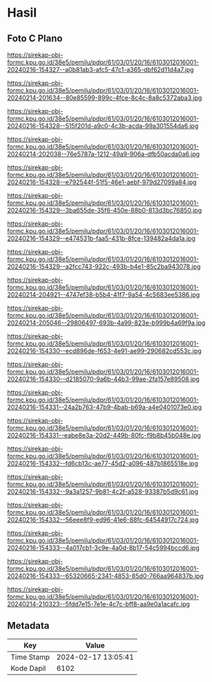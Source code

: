 # Hasil

## Foto C Plano

https://sirekap-obj-formc.kpu.go.id/38e5/pemilu/pdpr/61/03/01/20/16/6103012016001-20240216-154327--a0b81ab3-afc5-47c1-a365-dbf62d11d4a7.jpg

https://sirekap-obj-formc.kpu.go.id/38e5/pemilu/pdpr/61/03/01/20/16/6103012016001-20240214-201634--80e85599-899c-4fce-8c4c-8a8c5372aba3.jpg

https://sirekap-obj-formc.kpu.go.id/38e5/pemilu/pdpr/61/03/01/20/16/6103012016001-20240216-154328--515f201d-a9c0-4c3b-acda-99a301554da6.jpg

https://sirekap-obj-formc.kpu.go.id/38e5/pemilu/pdpr/61/03/01/20/16/6103012016001-20240214-202038--76e5787a-1212-49a9-906a-dfb50acda0a6.jpg

https://sirekap-obj-formc.kpu.go.id/38e5/pemilu/pdpr/61/03/01/20/16/6103012016001-20240216-154328--e792544f-51f5-46e1-aebf-979d27099a84.jpg

https://sirekap-obj-formc.kpu.go.id/38e5/pemilu/pdpr/61/03/01/20/16/6103012016001-20240216-154329--3ba655de-35f6-450e-88b0-813d3bc76850.jpg

https://sirekap-obj-formc.kpu.go.id/38e5/pemilu/pdpr/61/03/01/20/16/6103012016001-20240216-154329--e474531b-faa5-431b-8fce-139482a4da1a.jpg

https://sirekap-obj-formc.kpu.go.id/38e5/pemilu/pdpr/61/03/01/20/16/6103012016001-20240216-154329--a2fcc743-922c-493b-b4e1-85c2ba943078.jpg

https://sirekap-obj-formc.kpu.go.id/38e5/pemilu/pdpr/61/03/01/20/16/6103012016001-20240214-204921--4747ef38-b5b4-41f7-9a54-4c5683ee5386.jpg

https://sirekap-obj-formc.kpu.go.id/38e5/pemilu/pdpr/61/03/01/20/16/6103012016001-20240214-205046--29806497-693b-4a99-823e-b999b4a69f9a.jpg

https://sirekap-obj-formc.kpu.go.id/38e5/pemilu/pdpr/61/03/01/20/16/6103012016001-20240216-154330--ecd896de-f653-4e91-ae99-290682cd553c.jpg

https://sirekap-obj-formc.kpu.go.id/38e5/pemilu/pdpr/61/03/01/20/16/6103012016001-20240216-154330--d2185070-9a6b-44b3-99ae-2fa157e89508.jpg

https://sirekap-obj-formc.kpu.go.id/38e5/pemilu/pdpr/61/03/01/20/16/6103012016001-20240216-154331--24a2b763-47b9-4bab-b69a-a4e0401073e0.jpg

https://sirekap-obj-formc.kpu.go.id/38e5/pemilu/pdpr/61/03/01/20/16/6103012016001-20240216-154331--eabe8e3a-20d2-449b-80fc-f9b8b45b048e.jpg

https://sirekap-obj-formc.kpu.go.id/38e5/pemilu/pdpr/61/03/01/20/16/6103012016001-20240216-154332--fd6cb13c-ae77-45d2-a096-487b1865518e.jpg

https://sirekap-obj-formc.kpu.go.id/38e5/pemilu/pdpr/61/03/01/20/16/6103012016001-20240216-154332--9a3a1257-9b81-4c2f-a528-93387b5d9c61.jpg

https://sirekap-obj-formc.kpu.go.id/38e5/pemilu/pdpr/61/03/01/20/16/6103012016001-20240216-154332--56eee8f9-ed96-41e6-88fc-64544917c724.jpg

https://sirekap-obj-formc.kpu.go.id/38e5/pemilu/pdpr/61/03/01/20/16/6103012016001-20240216-154333--4a017cb1-3c9e-4a0d-8b17-54c5994bccd6.jpg

https://sirekap-obj-formc.kpu.go.id/38e5/pemilu/pdpr/61/03/01/20/16/6103012016001-20240216-154333--65320665-2341-4853-85d0-766aa964837b.jpg

https://sirekap-obj-formc.kpu.go.id/38e5/pemilu/pdpr/61/03/01/20/16/6103012016001-20240214-210323--5fdd7e15-7e1e-4c7c-bff8-aa9e0a1acafc.jpg


## Metadata

| Key        | Value               |
| ---------- | ------------------- |
| Time Stamp | 2024-02-17 13:05:41 |
| Kode Dapil | 6102                |



